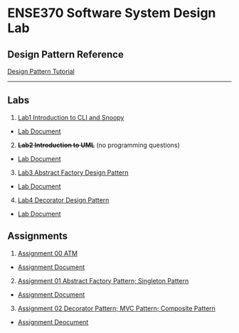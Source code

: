 # ENSE370 Software System Design Lab 
## Design Pattern Reference 
[Design Pattern Tutorial](https://www.tutorialspoint.com/design_pattern/index.htm)

---
## Labs
1. [Lab1 Introduction to CLI and Snoopy](https://github.com/panli200/ENSE370/tree/master/lab1)
*  [Lab Document](https://github.com/adamtilson/ense370/blob/main/lab-1/lab-doc.md)

2. **~~Lab2 Introduction to UML~~** (no programming questions)
* [Lab Document](https://github.com/adamtilson/ense370/blob/main/lab-2/lab-doc.md)

3. [Lab3 Abstract Factory Design Pattern](https://github.com/panli200/ENSE370/tree/master/lab3)
* [Lab Document](https://github.com/adamtilson/ense370/blob/main/lab-3/lab-doc.md)

4. [Lab4 Decorator Design Pattern](https://github.com/panli200/ENSE370/tree/master/lab4)
* [Lab Document](https://github.com/adamtilson/ense370/blob/main/lab-4/lab-doc.md)

## Assignments
1. [Assignment 00 ATM ](https://github.com/panli200/ENSE370/tree/master/A00)
* [Assignment Document](https://github.com/panli200/ENSE370/blob/master/A00/Assignment%20A00%20Java%20Refresher.pdf)
2. [Assignment 01 Abstract Factory Pattern; Singleton Pattern](https://github.com/panli200/ENSE370/tree/master/A01)
* [Assignment Document](https://github.com/panli200/ENSE370/blob/master/A01/Assignment%20A02%20Design%20Patterns%20II.pdf)
3. [Assignment 02 Decorator Pattern; MVC Pattern; Composite Pattern](https://github.com/panli200/ENSE370/tree/master/A02)
* [Assignment Deocument]()

